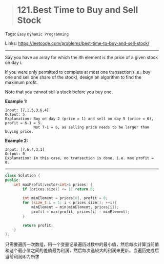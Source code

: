 > # 121.Best Time to Buy and Sell Stock

Tags: `Easy` `Dynamic Programming`

Links: <https://leetcode.com/problems/best-time-to-buy-and-sell-stock/>

---

Say you have an array for which the *i*th element is the price of a given stock on day *i*.

If you were only permitted to complete at most one transaction (i.e., buy one and sell one share of the stock), design an algorithm to find the maximum profit.

Note that you cannot sell a stock before you buy one.

**Example 1:**

```
Input: [7,1,5,3,6,4]
Output: 5
Explanation: Buy on day 2 (price = 1) and sell on day 5 (price = 6), profit = 6-1 = 5.
             Not 7-1 = 6, as selling price needs to be larger than buying price.
```

**Example 2:**

```
Input: [7,6,4,3,1]
Output: 0
Explanation: In this case, no transaction is done, i.e. max profit = 0.
```

---

```c++
class Solution {
public:
    int maxProfit(vector<int>& prices) {
        if (prices.size() <= 1) return 0;
        
        int minElement = prices[0], profit = 0;
        for (size_t i = 1; i < prices.size(); ++i){
            minElement = min(minElement, prices[i]);
            profit = max(profit, prices[i] - minElement);
        }
        
        return profit;
    }
};
```

只需要遍历一次数组，用一个变量记录遍历过数中的最小值，然后每次计算当前值和这个最小值之间的差值最为利润，然后每次选较大的利润来更新。当遍历完成后当前利润即为所求